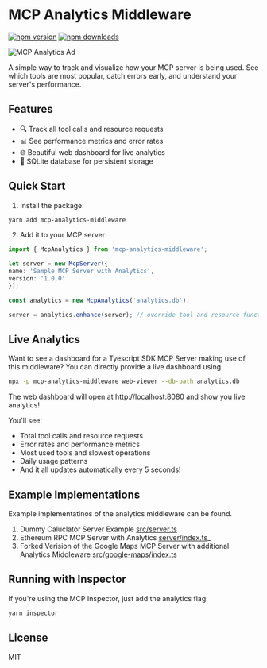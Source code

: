# MCP Analytics Middleware

[![npm version](https://img.shields.io/npm/v/mcp-analytics-middleware.svg)](https://www.npmjs.com/package/mcp-analytics-middleware)
[![npm downloads](https://img.shields.io/npm/dm/mcp-analytics-middleware.svg)](https://www.npmjs.com/package/mcp-analytics-middleware)

![MCP Analytics Ad](https://github.com/user-attachments/assets/b9296515-a8e6-4957-a212-705d50004703)

A simple way to track and visualize how your MCP server is being used. See which tools are most popular, catch errors early, and understand your server's performance.

## Features

- 🔍 Track all tool calls and resource requests
- 📊 See performance metrics and error rates
- 🌐 Beautiful web dashboard for live analytics
- 💾 SQLite database for persistent storage

## Quick Start

1. Install the package:
```bash
yarn add mcp-analytics-middleware
```

2. Add it to your MCP server:
```typescript
import { McpAnalytics } from 'mcp-analytics-middleware';

let server = new McpServer({ 
name: 'Sample MCP Server with Analytics',
version: '1.0.0'
});

const analytics = new McpAnalytics('analytics.db');

server = analytics.enhance(server); // override tool and resource function implementation to record usage in sqlite
```

## Live Analytics

Want to see a dashboard for a Tyescript SDK MCP Server making use of this middleware? You can directly provide a live dashboard using

```bash
npx -p mcp-analytics-middleware web-viewer --db-path analytics.db

```
The web dashboard will open at http://localhost:8080 and show you live analytics!

You'll see:
- Total tool calls and resource requests
- Error rates and performance metrics
- Most used tools and slowest operations
- Daily usage patterns
- And it all updates automatically every 5 seconds!

## Example Implementations
Example implementatinos of the analytics middleware can be found.
1. Dummy Caluclator Server Example [src/server.ts](https://github.com/Phillip-Kemper/mcp-analytics-middleware/blob/main/src/server.ts)
2. Ethereum RPC MCP Server with Analytics [server/index.ts](https://github.com/Phillip-Kemper/ethereum-rpc-mpc/blob/main/server/index.ts)_
3. Forked Verision of the Google Maps MCP Server with additional Analytics Middleware  [src/google-maps/index.ts](https://github.com/Phillip-Kemper/servers-google-maps-analytics/blob/main/src/google-maps/index.ts)

## Running with Inspector

If you're using the MCP Inspector, just add the analytics flag:

```bash
yarn inspector
```

## License

MIT
